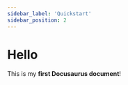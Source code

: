 ```yaml
---
sidebar_label: 'Quickstart'
sidebar_position: 2
---
```


# Hello

This is my **first Docusaurus document**!